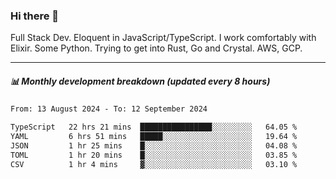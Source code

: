 ### Hi there 👋

Full Stack Dev. Eloquent in JavaScript/TypeScript. I work comfortably with Elixir. Some Python. Trying to get into Rust, Go and Crystal. AWS, GCP.

***

##### 📊 Monthly development breakdown (updated every 8 hours)

<!--START_SECTION:waka-->

```txt
From: 13 August 2024 - To: 12 September 2024

TypeScript   22 hrs 21 mins  ████████████████░░░░░░░░░   64.05 %
YAML         6 hrs 51 mins   █████░░░░░░░░░░░░░░░░░░░░   19.64 %
JSON         1 hr 25 mins    █░░░░░░░░░░░░░░░░░░░░░░░░   04.08 %
TOML         1 hr 20 mins    █░░░░░░░░░░░░░░░░░░░░░░░░   03.85 %
CSV          1 hr 4 mins     ▓░░░░░░░░░░░░░░░░░░░░░░░░   03.10 %
```

<!--END_SECTION:waka-->
